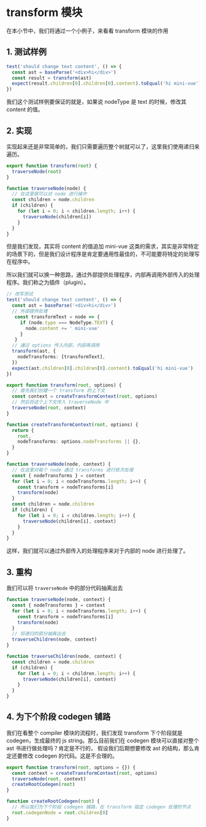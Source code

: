 # transform 模块

在本小节中，我们将通过一个小例子，来看看 transform 模块的作用

## 1. 测试样例

```ts
test('should change text content', () => {
  const ast = baseParse('<div>hi</div>')
  const result = transform(ast)
  expect(result.children[0].children[0].content).toEqual('hi mini-vue')
})
```

我们这个测试样例要保证的就是，如果说 nodeType 是 text 的时候，修改其 content 的值。

## 2. 实现

实现起来还是非常简单的，我们只需要遍历整个树就可以了，这里我们使用递归来遍历。

```ts
export function transform(root) {
  traverseNode(root)
}

function traverseNode(node) {
  // 在这里就可以对 node 进行操作
  const children = node.children
  if (children) {
    for (let i = 0; i < children.length; i++) {
      traverseNode(children[i])
    }
  }
}
```

但是我们发现，其实将 content 的值追加 mini-vue 这类的需求，其实是非常特定的场景下的，但是我们设计程序是肯定要通用性最佳的，不可能要将特定的处理写在程序中。

所以我们就可以换一种思路，通过外部提供处理程序，内部再调用外部传入的处理程序。我们称之为插件（plugin）。

```ts
// 改写测试
test('should change text content', () => {
  const ast = baseParse('<div>hi</div>')
  // 外部提供处理
   const transformText = node => {
     if (node.type === NodeType.TEXT) {
       node.content += ' mini-vue'
     }
   }
  // 通过 options 传入内部，内部再调用
  transform(ast, {
    nodeTransforms: [transformText],
  })
  expect(ast.children[0].children[0].content).toEqual('hi mini-vue')
})
```

```ts
export function transform(root, options) {
  // 首先我们创建一个 transform 的上下文
  const context = createTransformContext(root, options)
  // 然后将这个上下文传入 traverseNode 中
  traverseNode(root, context)
}

function createTransformContext(root, options) {
  return {
    root,
    nodeTransforms: options.nodeTransforms || {},
  }
}

function traverseNode(node, context) {
  // 在这里对每个 node 通过 transforms 进行依次处理
  const { nodeTransforms } = context
  for (let i = 0; i < nodeTransforms.length; i++) {
    const transform = nodeTransforms[i]
    transform(node)
  }
  const children = node.children
  if (children) {
    for (let i = 0; i < children.length; i++) {
      traverseNode(children[i], context)
    }
  }
}
```

这样，我们就可以通过外部传入的处理程序来对于内部的 node 进行处理了。

## 3. 重构

我们可以将 `traverseNode` 中的部分代码抽离出去

```ts
function traverseNode(node, context) {
  const { nodeTransforms } = context
  for (let i = 0; i < nodeTransforms.length; i++) {
    const transform = nodeTransforms[i]
    transform(node)
  }
  // 将递归的部分抽离出去
  traverseChildren(node, context)
}

function traverseChildren(node, context) {
  const children = node.children
  if (children) {
    for (let i = 0; i < children.length; i++) {
      traverseNode(children[i], context)
    }
  }
}
```

## 4. 为下个阶段 codegen 铺路

我们在看整个 compiler 模块的流程时，我们发现 transform 下个阶段就是 codegen，生成最终的 js string。那么目前我们在 codegen 模块可以直接对整个 ast 书进行做处理吗？肯定是不行的， 假设我们后期想要修改 ast 的结构，那么肯定还要修改 codegen 的代码。这是不合理的。

```ts
export function transform(root, options = {}) {
  const context = createTransformContext(root, options)
  traverseNode(root, context)
  createRootCodegen(root)
}

function createRootCodegen(root) {
  // 所以我们为下个阶段 codegen 铺路，在 transform 指定 codegen 处理的节点
  root.codegenNode = root.children[0]
}
```

